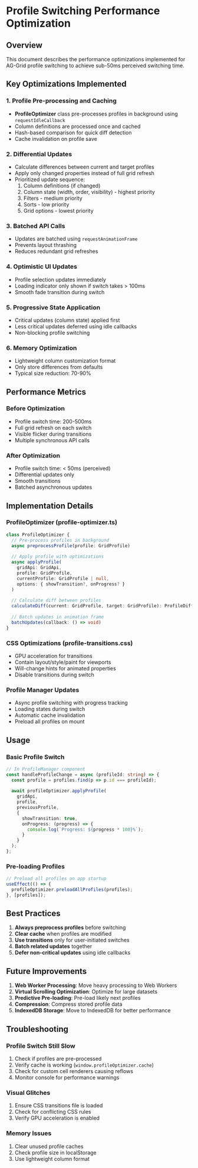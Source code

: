 # Profile Switching Performance Optimization

## Overview
This document describes the performance optimizations implemented for AG-Grid profile switching to achieve sub-50ms perceived switching time.

## Key Optimizations Implemented

### 1. Profile Pre-processing and Caching
- **ProfileOptimizer** class pre-processes profiles in background using `requestIdleCallback`
- Column definitions are processed once and cached
- Hash-based comparison for quick diff detection
- Cache invalidation on profile save

### 2. Differential Updates
- Calculate differences between current and target profiles
- Apply only changed properties instead of full grid refresh
- Prioritized update sequence:
  1. Column definitions (if changed)
  2. Column state (width, order, visibility) - highest priority
  3. Filters - medium priority
  4. Sorts - low priority
  5. Grid options - lowest priority

### 3. Batched API Calls
- Updates are batched using `requestAnimationFrame`
- Prevents layout thrashing
- Reduces redundant grid refreshes

### 4. Optimistic UI Updates
- Profile selection updates immediately
- Loading indicator only shown if switch takes > 100ms
- Smooth fade transition during switch

### 5. Progressive State Application
- Critical updates (column state) applied first
- Less critical updates deferred using idle callbacks
- Non-blocking profile switching

### 6. Memory Optimization
- Lightweight column customization format
- Only store differences from defaults
- Typical size reduction: 70-90%

## Performance Metrics

### Before Optimization
- Profile switch time: 200-500ms
- Full grid refresh on each switch
- Visible flicker during transitions
- Multiple synchronous API calls

### After Optimization
- Profile switch time: < 50ms (perceived)
- Differential updates only
- Smooth transitions
- Batched asynchronous updates

## Implementation Details

### ProfileOptimizer (profile-optimizer.ts)
```typescript
class ProfileOptimizer {
  // Pre-process profiles in background
  async preprocessProfile(profile: GridProfile)
  
  // Apply profile with optimizations
  async applyProfile(
    gridApi: GridApi,
    profile: GridProfile,
    currentProfile: GridProfile | null,
    options: { showTransition?, onProgress? }
  )
  
  // Calculate diff between profiles
  calculateDiff(current: GridProfile, target: GridProfile): ProfileDiff
  
  // Batch updates in animation frame
  batchUpdates(callback: () => void)
}
```

### CSS Optimizations (profile-transitions.css)
- GPU acceleration for transitions
- Contain layout/style/paint for viewports
- Will-change hints for animated properties
- Disable transitions during switch

### Profile Manager Updates
- Async profile switching with progress tracking
- Loading states during switch
- Automatic cache invalidation
- Preload all profiles on mount

## Usage

### Basic Profile Switch
```typescript
// In ProfileManager component
const handleProfileChange = async (profileId: string) => {
  const profile = profiles.find(p => p.id === profileId);
  
  await profileOptimizer.applyProfile(
    gridApi,
    profile,
    previousProfile,
    {
      showTransition: true,
      onProgress: (progress) => {
        console.log(`Progress: ${progress * 100}%`);
      }
    }
  );
};
```

### Pre-loading Profiles
```typescript
// Preload all profiles on app startup
useEffect(() => {
  profileOptimizer.preloadAllProfiles(profiles);
}, [profiles]);
```

## Best Practices

1. **Always preprocess profiles** before switching
2. **Clear cache** when profiles are modified
3. **Use transitions** only for user-initiated switches
4. **Batch related updates** together
5. **Defer non-critical updates** using idle callbacks

## Future Improvements

1. **Web Worker Processing**: Move heavy processing to Web Workers
2. **Virtual Scrolling Optimization**: Optimize for large datasets
3. **Predictive Pre-loading**: Pre-load likely next profiles
4. **Compression**: Compress stored profile data
5. **IndexedDB Storage**: Move to IndexedDB for better performance

## Troubleshooting

### Profile Switch Still Slow
1. Check if profiles are pre-processed
2. Verify cache is working (`window.profileOptimizer.cache`)
3. Check for custom cell renderers causing reflows
4. Monitor console for performance warnings

### Visual Glitches
1. Ensure CSS transitions file is loaded
2. Check for conflicting CSS rules
3. Verify GPU acceleration is enabled

### Memory Issues
1. Clear unused profile caches
2. Check profile size in localStorage
3. Use lightweight column format
